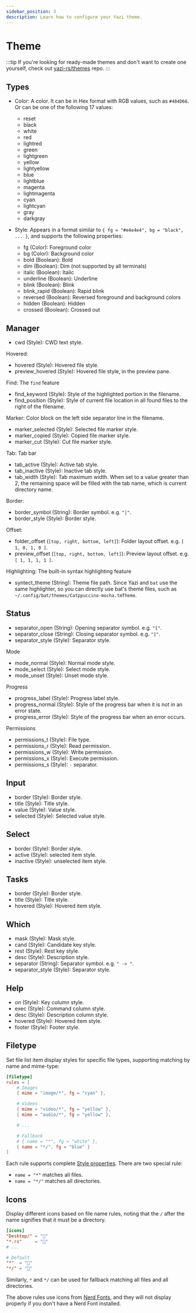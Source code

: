 ```yaml
---
sidebar_position: 3
description: Learn how to configure your Yazi theme.
---
```


# Theme

:::tip
If you're looking for ready-made themes and don't want to create one yourself, check out [yazi-rs/themes](https://github.com/yazi-rs/themes) repo.
:::

## Types

- Color: A color. It can be in Hex format with RGB values, such as `#484D66`. Or can be one of the following 17 values:

  - reset
  - black
  - white
  - red
  - lightred
  - green
  - lightgreen
  - yellow
  - lightyellow
  - blue
  - lightblue
  - magenta
  - lightmagenta
  - cyan
  - lightcyan
  - gray
  - darkgray

- Style: Appears in a format similar to `{ fg = "#e4e4e4", bg = "black", ... }`, and supports the following properties:
  - fg (Color): Foreground color
  - bg (Color): Background color
  - bold (Boolean): Bold
  - dim (Boolean): Dim (not supported by all terminals)
  - italic (Boolean): Italic
  - underline (Boolean): Underline
  - blink (Boolean): Blink
  - blink_rapid (Boolean): Rapid blink
  - reversed (Boolean): Reversed foreground and background colors
  - hidden (Boolean): Hidden
  - crossed (Boolean): Crossed out

## Manager

- cwd (Style): CWD text style.

Hovered:

- hovered (Style): Hovered file style.
- preview_hovered (Style): Hovered file style, in the preview pane.

Find: The `find` feature

- find_keyword (Style): Style of the highlighted portion in the filename.
- find_position (Style): Style of current file location in all found files to the right of the filename.

Marker: Color block on the left side separator line in the filename.

- marker_selected (Style): Selected file marker style.
- marker_copied (Style): Copied file marker style.
- marker_cut (Style): Cut file marker style.

Tab: Tab bar

- tab_active (Style): Active tab style.
- tab_inactive (Style): Inactive tab style.
- tab_width (Style): Tab maximum width. When set to a value greater than 2, the remaining space will be filled with the tab name, which is current directory name.

Border:

- border_symbol (String): Border symbol. e.g. `"│"`.
- border_style (Style): Border style.

Offset:

- folder_offset (`[top, right, bottom, left]`): Folder layout offset. e.g. `[ 1, 0, 1, 0 ]`.
- preview_offset (`[top, right, bottom, left]`): Preview layout offset. e.g. `[ 1, 1, 1, 1 ]`.

Highlighting: The built-in syntax highlighting feature

- syntect_theme (String): Theme file path. Since Yazi and `bat` use the same highlighter, so you can directly use bat's theme files, such as `~/.config/bat/themes/Catppuccino-mocha.tmTheme`.

## Status

- separator_open (String): Opening separator symbol. e.g. `"["`.
- separator_close (String): Closing separator symbol. e.g. `"]"`.
- separator_style (Style): Separator style.

Mode

- mode_normal (Style): Normal mode style.
- mode_select (Style): Select mode style.
- mode_unset (Style): Unset mode style.

Progress

- progress_label (Style): Progress label style.
- progress_normal (Style): Style of the progress bar when it is not in an error state.
- progress_error (Style): Style of the progress bar when an error occurs.

Permissions

- permissions_t (Style): File type.
- permissions_r (Style): Read permission.
- permissions_w (Style): Write permission.
- permissions_x (Style): Execute permission.
- permissions_s (Style): `-` separator.

## Input

- border (Style): Border style.
- title (Style): Title style.
- value (Style): Value style.
- selected (Style): Selected value style.

## Select

- border (Style): Border style.
- active (Style): selected item style.
- inactive (Style): unselected item style.

## Tasks

- border (Style): Border style.
- title (Style): Title style.
- hovered (Style): Hovered item style.

## Which

- mask (Style): Mask style.
- cand (Style): Candidate key style.
- rest (Style): Rest key style.
- desc (Style): Description style.
- separator (String): Separator symbol. e.g. `" -> "`.
- separator_style (Style): Separator style.

## Help

- on (Style): Key column style.
- exec (Style): Command column style.
- desc (Style): Description column style.
- hovered (Style): Hovered item style.
- footer (Style): Footer style.

## Filetype

Set file list item display styles for specific file types, supporting matching by name and mime-type:

```toml
[filetype]
rules = [
	# Images
	{ mime = "image/*", fg = "cyan" },

	# Videos
	{ mime = "video/*", fg = "yellow" },
	{ mime = "audio/*", fg = "yellow" },

	# ...

	# Fallback
	# { name = "*", fg = "white" },
	{ name = "*/", fg = "blue" }
]
```

Each rule supports complete [Style properties](#Types). There are two special rule:

- `name = "*"` matches all files.
- `name = "*/"` matches all directories.

## Icons

Display different icons based on file name rules, noting that the `/` after the name signifies that it must be a directory.

```toml
[icons]
"Desktop/" = ""
"*.rs"     = ""
# ...

# Default
"*"  = ""
"*/" = ""
```

Similarly, `*` and `*/` can be used for fallback matching all files and all directories.

The above rules use icons from [Nerd Fonts](https://www.nerdfonts.com), and they will not display properly if you don't have a Nerd Font installed.
